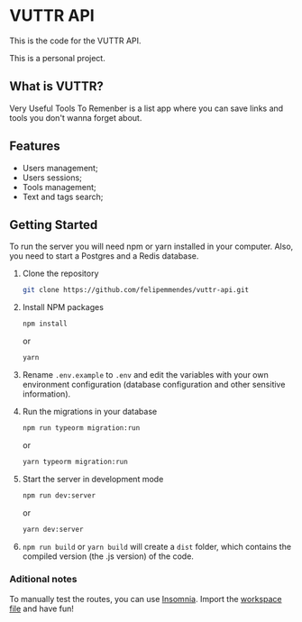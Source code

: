 # VUTTR API

This is the code for the VUTTR API.

This is a personal project.

## What is VUTTR?

Very Useful Tools To Remenber is a list app where you can save links and tools you don't wanna forget about.

## Features

- Users management;
- Users sessions;
- Tools management;
- Text and tags search;

## Getting Started

To run the server you will need npm or yarn installed in your computer. Also, you need to start a Postgres and a Redis database.

1. Clone the repository
   ```sh
   git clone https://github.com/felipemmendes/vuttr-api.git
   ```
2. Install NPM packages

   ```sh
   npm install
   ```

   or

   ```sh
   yarn
   ```

3. Rename `.env.example` to `.env` and edit the variables with your own environment configuration (database configuration and other sensitive information).

4. Run the migrations in your database

   ```sh
   npm run typeorm migration:run
   ```

   or

   ```sh
   yarn typeorm migration:run
   ```

5. Start the server in development mode

   ```sh
   npm run dev:server
   ```

   or

   ```sh
   yarn dev:server
   ```

6. `npm run build` or `yarn build` will create a `dist` folder, which contains the compiled version (the .js version) of the code.

### Aditional notes

To manually test the routes, you can use [Insomnia](https://insomnia.rest/). Import the [workspace file](insominia-workspace.json) and have fun!
